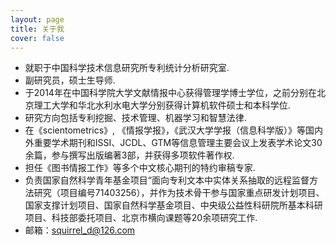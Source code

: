 ```yaml
---
layout: page
title: 关于我
cover: false
---
```

* 就职于中国科学技术信息研究所专利统计分析研究室.
* 副研究员，硕士生导师.
* 于2014年在中国科学院大学文献情报中心获得管理学博士学位，之前分别在北京理工大学和华北水利水电大学分别获得计算机软件硕士和本科学位.
* 研究方向包括专利挖掘、技术管理、机器学习和智慧法律.
* 在《scientometrics》, 《情报学报》，《武汉大学学报（信息科学版）》等国内外重要学术期刊和ISSI、JCDL、GTM等信息管理主要会议上发表学术论文30余篇，参与撰写出版编著3部，并获得多项软件著作权.
* 担任《图书情报工作》等多个中文核心期刊的特约审稿专家.
* 负责国家自然科学青年基金项目“面向专利文本中实体关系抽取的远程监督方法研究（项目编号71403256），并作为技术骨干参与国家重点研发计划项目、国家支撑计划项目、国家自然科学基金项目、中央级公益性科研院所基本科研项目、科技部委托项目、北京市横向课题等20余项研究工作.
* 邮箱：squirrel_d@126.com





 


